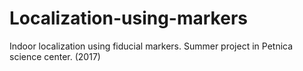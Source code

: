 # Localization-using-markers
Indoor localization using fiducial markers. Summer project in Petnica science center. (2017)
